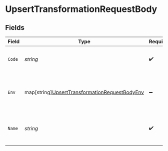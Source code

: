 # UpsertTransformationRequestBody


## Fields

| Field                                                                                                          | Type                                                                                                           | Required                                                                                                       | Description                                                                                                    |
| -------------------------------------------------------------------------------------------------------------- | -------------------------------------------------------------------------------------------------------------- | -------------------------------------------------------------------------------------------------------------- | -------------------------------------------------------------------------------------------------------------- |
| `Code`                                                                                                         | *string*                                                                                                       | :heavy_check_mark:                                                                                             | JavaScript code to be executed as string                                                                       |
| `Env`                                                                                                          | map[string][UpsertTransformationRequestBodyEnv](../../models/operations/upserttransformationrequestbodyenv.md) | :heavy_minus_sign:                                                                                             | Key-value environment variables to be passed to the transformation                                             |
| `Name`                                                                                                         | *string*                                                                                                       | :heavy_check_mark:                                                                                             | A unique, human-friendly name for the transformation                                                           |